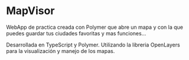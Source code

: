 # MapVisor
WebApp de practica creada con Polymer que abre un mapa y con la que puedes guardar tus ciudades favoritas y mas funciones...

Desarrollada en TypeScript y Polymer. Utilizando la libreria OpenLayers para la visualización y manejo de los mapas.
